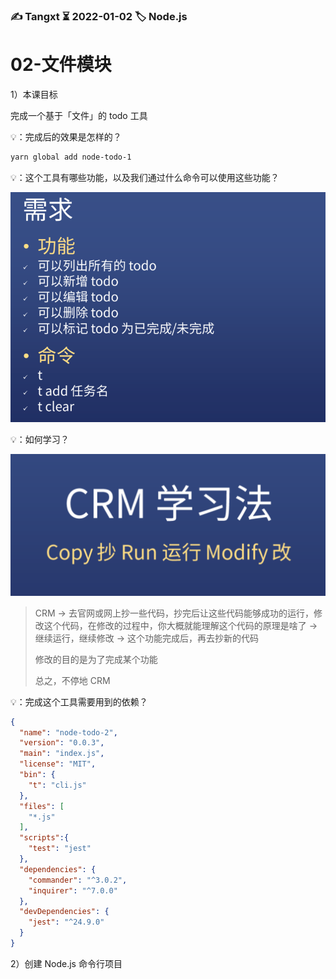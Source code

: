 ### ✍️ Tangxt ⏳ 2022-01-02 🏷️ Node.js 

# 02-文件模块

1）本课目标

完成一个基于「文件」的 todo 工具

💡：完成后的效果是怎样的？

``` bash
yarn global add node-todo-1
```

💡：这个工具有哪些功能，以及我们通过什么命令可以使用这些功能？

![需求](assets/img/2022-01-03-23-11-17.png)

💡：如何学习？

![CRM](assets/img/2022-01-03-23-19-19.png)

> CRM -> 去官网或网上抄一些代码，抄完后让这些代码能够成功的运行，修改这个代码，在修改的过程中，你大概就能理解这个代码的原理是啥了 -> 继续运行，继续修改 -> 这个功能完成后，再去抄新的代码
> 
> 修改的目的是为了完成某个功能
> 
> 总之，不停地 CRM

💡：完成这个工具需要用到的依赖？

``` json
{
  "name": "node-todo-2",
  "version": "0.0.3",
  "main": "index.js",
  "license": "MIT",
  "bin": {
    "t": "cli.js"
  },
  "files": [
    "*.js"
  ],
  "scripts":{
    "test": "jest"
  },
  "dependencies": {
    "commander": "^3.0.2",
    "inquirer": "^7.0.0"
  },
  "devDependencies": {
    "jest": "^24.9.0"
  }
}
```

2）创建 Node.js 命令行项目


